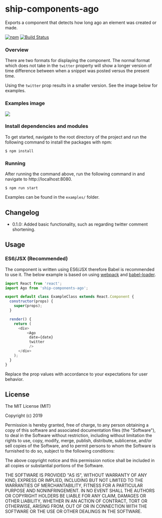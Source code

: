 # ship-components-ago
Exports a component that detects how long ago an element was created or made.

[![npm](https://img.shields.io/npm/v/ship-components-ago.svg)](https://www.npmjs.com/package/ship-components-ago)
[![Build Status](http://img.shields.io/travis/ship-components/ship-components-ago/master.svg?style=flat)](https://travis-ci.org/ship-components/ship-components-ago)

### Overview

There are two formats for displaying the component. The normal format which does not take in the `twitter` property will show a longer version of time difference between when a snippet was posted versus the present time. 

Using the `twitter` prop results in a smaller version. See the image below for examples.
### Examples image

![](https://i.imgur.com/iouCQUV.png)

### Install dependencies and modules
To get started, navigate to the root directory of the project and run the following command to install the packages with npm:

```shell
$ npm install
```
### Running
After running the command above, run the following command in and navigate to http://localhost:8080.
```shell
$ npm run start
```
  
Examples can be found in the `examples/` folder. 

## Changelog

- 0.1.0: Added basic functionality, such as regarding twitter comment shortening.

## Usage

### ES6/JSX (Recommended)
The component is written using ES6/JSX therefore Babel is recommended to use it. The below example is based on using [webpack](http://webpack.github.io/) and [babel-loader](https://github.com/babel/babel-loader).
```js
import React from 'react';
import Ago from 'ship-components-ago';

export default class ExampleClass extends React.Component {
  constructor(props) {
    super(props);
  }

  render() {
    return (
      <div>
	      <Ago
           date={date}
           twitter
	       />
      </div>
    );
  }
}
```

Replace the prop values with accordance to your expectations for user behavior.

## License
The MIT License (MIT)

Copyright (c) 2019

Permission is hereby granted, free of charge, to any person obtaining a copy
of this software and associated documentation files (the "Software"), to deal
in the Software without restriction, including without limitation the rights
to use, copy, modify, merge, publish, distribute, sublicense, and/or sell
copies of the Software, and to permit persons to whom the Software is
furnished to do so, subject to the following conditions:

The above copyright notice and this permission notice shall be included in all
copies or substantial portions of the Software.

THE SOFTWARE IS PROVIDED "AS IS", WITHOUT WARRANTY OF ANY KIND, EXPRESS OR
IMPLIED, INCLUDING BUT NOT LIMITED TO THE WARRANTIES OF MERCHANTABILITY,
FITNESS FOR A PARTICULAR PURPOSE AND NONINFRINGEMENT. IN NO EVENT SHALL THE
AUTHORS OR COPYRIGHT HOLDERS BE LIABLE FOR ANY CLAIM, DAMAGES OR OTHER
LIABILITY, WHETHER IN AN ACTION OF CONTRACT, TORT OR OTHERWISE, ARISING FROM,
OUT OF OR IN CONNECTION WITH THE SOFTWARE OR THE USE OR OTHER DEALINGS IN THE
SOFTWARE.